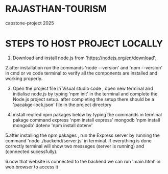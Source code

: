 # RAJASTHAN-TOURISM
capstone-project 2025

# STEPS TO HOST PROJECT LOCALLY

1. Download and install node.js from 'https://nodejs.org/en/download';

2.after installation run the commands 'node --version' and 'npm --version' in cmd or vs code terminal
to verify all the components are installed and working properly.
 
3. Open the project file in Visual studio code ,
 open new terminal and initialise node.js by typing 'npm init' in the terminal
 and complete the Node.js project setup.
 after completing the setup there should be a 'pacakge-lock.json' file in the project directory

4. install reqired npm pakages below by typing the commands in terminal
     pakage         command
     express       'npm install express'
     mongodb       'npm install mongodb'
     dotenv        'npm install dotenv'

5.after installing the npm pakages , run the Express server by running the command 'node ./backend/server.js' in terminal.
  if everything is done correctly terminal will show two messeges (server is running) and (connected sucessfully).

6.now that website is connected to the backend we can run 'main.html' in web browser to access it 
